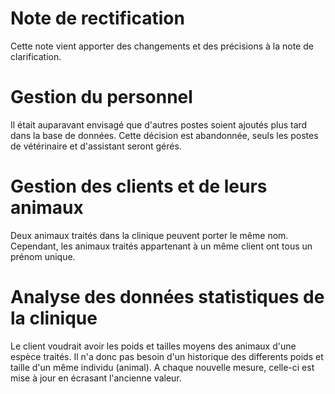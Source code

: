 Note de rectification 
===
Cette note vient apporter des changements et des précisions à la note de clarification.

Gestion du personnel
==
Il était auparavant envisagé que d'autres postes soient ajoutés plus tard dans la base de données. Cette décision est abandonnée, seuls les postes de vétérinaire et d'assistant seront gérés. 

Gestion des clients et de leurs animaux
==
Deux animaux traités dans la clinique peuvent porter le même nom. Cependant, les animaux traités appartenant à un même client ont tous un prénom unique.

Analyse des données statistiques de la clinique
==
Le client voudrait avoir les poids et tailles moyens des animaux d'une espèce traités. Il n'a donc pas besoin d'un historique des differents poids et taille d'un même individu (animal). A chaque nouvelle mesure, celle-ci est mise à jour en écrasant l'ancienne valeur. 
